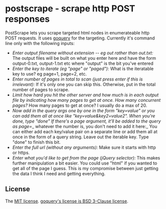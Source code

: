 # postscrape - scrape http POST responses

PostScrape lets you scrape targeted html nodes in enumerateable http POST requests. It uses [goquery](https://github.com/PuerkitoBio/goquery) for the targeting. Currently it's command line only with the following inputs:

* _Enter output filename without extension -- eg out rather than out.txt:_ The output files will be built on what you enter here and have the form output-0.txt, output-1.txt etc where "output" is the bit you've entered
* _Enter the key to iterate (eg "page" or "paged"):_ What is the iteratable key to use? eg page=1, page=2, etc.
* _Enter number of pages in total to scan (just press enter if this is irrelevant):_ If it's only one you can skip this. Otherwise, put in the total number of pages to scrape.
* _Limit how hard you hit the other server and how much is in each output file by indicating how many pages to get at once. How many concurrent pages?_ How many pages to get at once? I usually do a max of 20.
* _Now add in the query args one by one in the form "key=value" or you can add them all at once like "key=value&key2=value2". When you're done, type "done" If there's a page argument, it'll be added to the query as page=__ whatever the number is, you don't need to add it here:_ You can either add each key/value pair on a separate line or add them all at once in the form of a query string. Leave out the iterable key. Type "done" to finish this bit.
* _Enter the full url (without any arguments):_ Make sure it starts with http or https.
* _Enter what you'd like to get from the page (jQuery selector):_ This makes further manipulation a bit easier. You could use "html" if you wanted to get all of the page I guess. This is my compromise between just getting the data I think I need and getting everything.

## License

The [MIT license](LICENSE.md). [goquery's license is BSD 3-Clause license](https://github.com/PuerkitoBio/goquery).
